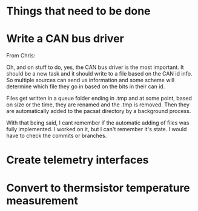 Things that need to be done
===========================

# Write a CAN bus driver

From Chris:

Oh, and on stuff to do, yes, the CAN bus driver is the most important.
It should be a new task and it should write to a file based on the CAN
id info.  So multiple sources can send us information and some scheme
will determine which file they go in based on the bits in their can
id.

Files get written in a queue folder ending in .tmp and at some point,
based on size or the time, they are renamed and the .tmp is removed.
Then they are automatically added to the pacsat directory by a
background process.

With that being said, I cant remember if the automatic adding of files
was fully implemented.  I worked on it, but I can't remember it's
state.  I would have to check the commits or branches.

# Create telemetry interfaces

# Convert to thermsistor temperature measurement

